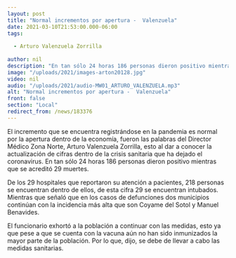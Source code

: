 ```yaml
---
layout: post
title: "Normal incrementos por apertura -  Valenzuela"
date: 2021-03-10T21:53:00.000-06:00
tags:
  
  - Arturo Valenzuela Zorrilla
  
author: nil
description: "En tan sólo 24 horas 186 personas dieron positivo mientras que se acreditó 29 muertes."
image: "/uploads/2021/images-arton20128.jpg"
video: nil
audio: "/uploads/2021/audio-MW01_ARTURO_VALENZUELA.mp3"
alt: "Normal incrementos por apertura -  Valenzuela"
front: false
section: "Local"
redirect_from: /news/183376
---
```


El incremento que se encuentra registrándose en la pandemia es normal por la apertura dentro de la economía, fueron las palabras del Director Médico Zona Norte, Arturo Valenzuela Zorrilla, esto al dar a conocer la actualización de cifras dentro de la crisis sanitaria que ha dejado el coronavirus. En tan sólo 24 horas 186 personas dieron positivo mientras que se acreditó 29 muertes.

De los 29 hospitales que reportaron su atención a pacientes, 218 personas se encuentran dentro de ellos, de esta cifra 29 se encuentran intubados. Mientras que señaló que en los casos de defunciones dos municipios continúan con la incidencia más alta que son Coyame del Sotol y Manuel Benavides.

El funcionario exhortó a la población a continuar con las medidas, esto ya que pese a que se cuenta con la vacuna aún no han sido inmunizados la mayor parte de la población. Por lo que, dijo, se debe de llevar a cabo las medidas sanitarias.
